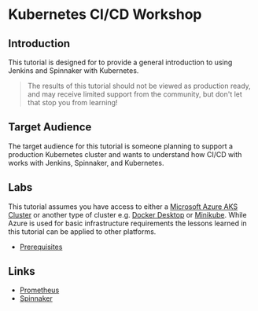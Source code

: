# Kubernetes CI/CD Workshop

## Introduction
This tutorial is designed for to provide a general introduction to using Jenkins and Spinnaker with Kubernetes.

> The results of this tutorial should not be viewed as production ready, and may receive limited support from the community, but don't let that stop you from learning!

## Target Audience

The target audience for this tutorial is someone planning to support a production Kubernetes cluster and wants to understand how CI/CD with works with Jenkins, Spinnaker, and Kubernetes.

## Labs

This tutorial assumes you have access to either a [Microsoft Azure AKS Cluster](https://docs.microsoft.com/en-us/azure/aks/) or another type of cluster e.g. [Docker Desktop](https://www.docker.com/products/docker-desktop) or [Minikube](https://kubernetes.io/docs/setup/learning-environment/minikube/). While Azure is used for basic infrastructure requirements the lessons learned in this tutorial can be applied to other platforms.

* [Prerequisites](docs/01-prerequisites.md)

## Links

* [Prometheus]( https://jenkins.io/)
* [Spinnaker](https://spinnaker.io)